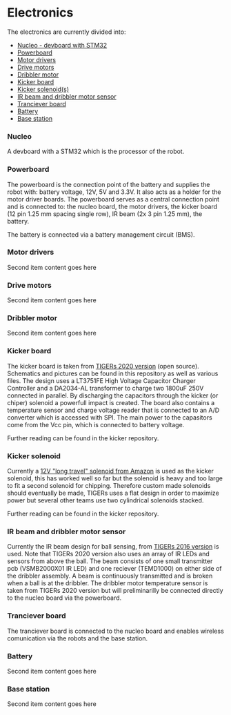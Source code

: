 # Electronics

The electronics are currently divided into:
- [Nucleo - devboard with STM32](#item-one)
- [Powerboard](#item-two)
- [Motor drivers](#item-three)
- [Drive motors](#item-four)
- [Dribbler motor](#item-five)
- [Kicker board](#item-six)
- [Kicker solenoid(s)](#item-seven)
- [IR beam and dribbler motor sensor](#item-eight)
- [Tranciever board](#item-nine)
- [Battery](#item-ten)
- [Base station](#item-eleven)
  
<!-- headings -->
<a id="item-one"></a>
### Nucleo
A devboard with a STM32 which is the processor of the robot.

<a id="item-two"></a>
### Powerboard
The powerboard is the connection point of the battery and supplies the robot with: battery voltage, 12V, 5V and 3.3V. It also acts as a holder for the motor driver boards. The powerboard serves as a central connection point and is connected to: the nucleo board, the motor drivers, the kicker board (12 pin 1.25 mm spacing single row), IR beam (2x 3 pin 1.25 mm), the battery.

The battery is connected via a battery management circuit (BMS).

<a id="item-three"></a>
### Motor drivers
Second item content goes here

<a id="item-four"></a>
### Drive motors
Second item content goes here

<a id="item-five"></a>
### Dribbler motor
Second item content goes here

<a id="item-six"></a>
### Kicker board
The kicker board is taken from [TIGERs 2020 version](https://github.com/TIGERs-Mannheim/electronics) (open source). Schematics and pictures can be found in this repository as well as various files. The design uses a LT3751FE High Voltage Capacitor Charger Controller and a DA2034-AL transformer to charge two 1800uF 250V connected in parallel. By discharging the capacitors through the kicker (or chiper) solenoid a powerfull impact is created. The board also contains a temperature sensor and charge voltage reader that is connected to an A/D converter which is accessed with SPI. The main power to the capasitors come from the Vcc pin, which is connected to battery voltage.

Further reading can be found in the kicker repository.

<a id="item-seven"></a>
### Kicker solenoid
Currently a [12V "long travel" solenoid from Amazon](https://www.amazon.com/Abletop-Solenoid-Electromagnetic-Electric-Automobiles/dp/B07G15X91N) is used as the kicker solenoid, this has worked well so far but the solenoid is heavy and too large to fit a second solenoid for chipping. Therefore custom made solenoids should eventually be made, TIGERs uses a flat design in order to maximize power but several other teams use two cylindrical solenoids stacked.

Further reading can be found in the kicker repository.

<a id="item-eight"></a>
### IR beam and dribbler motor sensor
Currently the IR beam design for ball sensing, from [TIGERs 2016 version](https://www.tigers-mannheim.de/index.php?id=65) is used. Note that TIGERs 2020 version also uses an array of IR LEDs and sensors from above the ball. The beam consists of one small transmitter pcb (VSMB2000X01 IR LED) and one reciever (TEMD1000) on either side of the dribbler assembly. A beam is continuously transmitted and is broken when a ball is at the dribbler. The dribbler motor temperature sensor is taken from TIGERs 2020 version but will preliminarilly be connected directly to the nucleo board via the powerboard. 

<a id="item-nine"></a>
### Tranciever board
The tranciever board is connected to the nucleo board and enables wireless comunication via the robots and the base station.

<a id="item-ten"></a>
### Battery
Second item content goes here

<a id="item-eleven"></a>
### Base station
Second item content goes here
